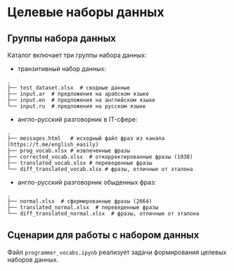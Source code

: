 # Целевые наборы данных

## Группы набора данных 
Каталог включает три группы набора данных:

* транзитивный набор данных:
```
.
├── test_dataset.xlsx  # сводные данные
├── input.ar  # предложения на арабском языке
├── input.en  # предложения на английском языке
└── input.ru  # предложения на русском языке
```

*  англо-русский разговорник в IT-сфере:
```
.
├── messages.html   # исходный файл фраз из канала (https://t.me/english_easily)
├── prog_vocab.xlsx # извлеченные фразы
├── corrected_vocab.xlsx  # откорректированные фразы (1038)
├── translated_vocab.xlsx # переведенные фразы
└── diff_translated_vocab.xlsx # фразы, отличные от эталона
```

* англо-русский разговорник обыденных фраз:
```
.
├── normal.xlsx  # сформированные фразы (2664)
├── translated_normal.xlsx  # переведенные фразы
└── diff_translated_normal.xlsx  # фразы, отличные от эталона
```

## Сценарии для работы с набором данных 

Файл
```programmer_vocabs.ipynb```
реализует задачи формирования целевых наборов данных.
